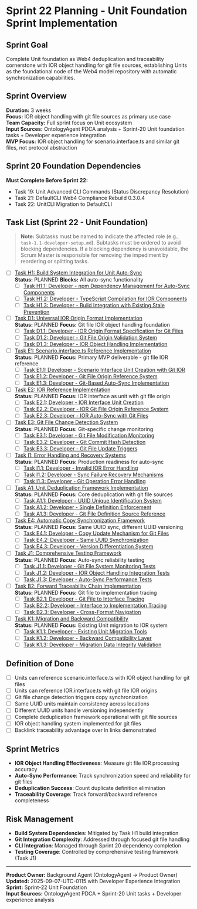 # Sprint 22 Planning - Unit Foundation Sprint Implementation

## Sprint Goal
Complete Unit foundation as Web4 deduplication and traceability cornerstone with IOR object handling for git file sources, establishing Units as the foundational node of the Web4 model repository with automatic synchronization capabilities.

## Sprint Overview
**Duration:** 3 weeks  
**Focus:** IOR object handling with git file sources as primary use case  
**Team Capacity:** Full sprint focus on Unit ecosystem  
**Input Sources:** OntologyAgent PDCA analysis + Sprint-20 Unit foundation tasks + Developer experience integration  
**MVP Focus:** IOR object handling for scenario.interface.ts and similar git files, not protocol abstraction

## Sprint 20 Foundation Dependencies
**Must Complete Before Sprint 22:**
- Task 19: Unit Advanced CLI Commands (Status Discrepancy Resolution)
- Task 21: DefaultCLI Web4 Compliance Rebuild 0.3.0.4  
- Task 22: UnitCLI Migration to DefaultCLI

## Task List (Sprint 22 - Unit Foundation)

> **Note:** Subtasks must be named to indicate the affected role (e.g., `task-1.1-developer-setup.md`). Subtasks must be ordered to avoid blocking dependencies. If a blocking dependency is unavoidable, the Scrum Master is responsible for removing the impediment by reordering or splitting tasks.

- [ ] [Task H1: Build System Integration for Unit Auto-Sync](./task-h1-build-system-integration.md)  
  **Status:** PLANNED **Blocks:** All auto-sync functionality
  - [ ] [Task H1.1: Developer - npm Dependency Management for Auto-Sync Components](./task-h1.1-developer-npm-dependency-management.md)
  - [ ] [Task H1.2: Developer - TypeScript Compilation for IOR Components](./task-h1.2-developer-typescript-compilation-ior.md)
  - [ ] [Task H1.3: Developer - Build Integration with Existing Stale Prevention](./task-h1.3-developer-build-stale-prevention-integration.md)

- [ ] [Task D1: Universal IOR Origin Format Implementation](./task-d1-universal-ior-origin-format.md)  
  **Status:** PLANNED **Focus:** Git file IOR object handling foundation
  - [ ] [Task D1.1: Developer - IOR Origin Format Specification for Git Files](./task-d1.1-developer-ior-origin-format-spec.md)
  - [ ] [Task D1.2: Developer - Git File Origin Validation System](./task-d1.2-developer-origin-validation-system.md)
  - [ ] [Task D1.3: Developer - IOR Object Handling Implementation](./task-d1.3-developer-ior-object-handling.md)

- [ ] [Task E1: Scenario.interface.ts Reference Implementation](./task-e1-scenario-interface-reference.md)  
  **Status:** PLANNED **Focus:** Primary MVP deliverable - git file IOR reference
  - [ ] [Task E1.1: Developer - Scenario Interface Unit Creation with Git IOR](./task-e1.1-developer-scenario-interface-unit.md)
  - [ ] [Task E1.2: Developer - Git File Origin Reference System](./task-e1.2-developer-scenario-origin-reference.md)
  - [ ] [Task E1.3: Developer - Git-Based Auto-Sync Implementation](./task-e1.3-developer-scenario-auto-sync.md)

- [ ] [Task E2: IOR Reference Implementation](./task-e2-ior-reference-implementation.md)  
  **Status:** PLANNED **Focus:** IOR interface as unit with git file origin
  - [ ] [Task E2.1: Developer - IOR Interface Unit Creation](./task-e2.1-developer-ior-interface-unit.md)
  - [ ] [Task E2.2: Developer - IOR Git File Origin Reference System](./task-e2.2-developer-ior-origin-reference.md)
  - [ ] [Task E2.3: Developer - IOR Auto-Sync with Git Files](./task-e2.3-developer-ior-auto-sync.md)

- [ ] [Task E3: Git File Change Detection System](./task-e3-origin-change-detection.md)  
  **Status:** PLANNED **Focus:** Git-specific change monitoring
  - [ ] [Task E3.1: Developer - Git File Modification Monitoring](./task-e3.1-developer-file-modification-monitoring.md)
  - [ ] [Task E3.2: Developer - Git Commit Hash Detection](./task-e3.2-developer-git-commit-detection.md)
  - [ ] [Task E3.3: Developer - Git File Update Triggers](./task-e3.3-developer-origin-update-triggers.md)

- [ ] [Task I1: Error Handling and Recovery Systems](./task-i1-error-handling-recovery.md)  
  **Status:** PLANNED **Focus:** Production readiness for auto-sync
  - [ ] [Task I1.1: Developer - Invalid IOR Error Handling](./task-i1.1-developer-invalid-ior-error-handling.md)
  - [ ] [Task I1.2: Developer - Sync Failure Recovery Mechanisms](./task-i1.2-developer-sync-failure-recovery.md)
  - [ ] [Task I1.3: Developer - Git Operation Error Handling](./task-i1.3-developer-git-operation-error-handling.md)

- [ ] [Task A1: Unit Deduplication Framework Implementation](./task-a1-unit-deduplication-framework.md)  
  **Status:** PLANNED **Focus:** Core deduplication with git file sources
  - [ ] [Task A1.1: Developer - UUID Unique Identification System](./task-a1.1-developer-uuid-unique-identification.md)
  - [ ] [Task A1.2: Developer - Single Definition Enforcement](./task-a1.2-developer-single-definition-enforcement.md)
  - [ ] [Task A1.3: Developer - Git File Definition Source Reference](./task-a1.3-developer-definition-source-reference.md)

- [ ] [Task E4: Automatic Copy Synchronization Framework](./task-e4-copy-synchronization-framework.md)  
  **Status:** PLANNED **Focus:** Same UUID sync, different UUID versioning
  - [ ] [Task E4.1: Developer - Copy Update Mechanism for Git Files](./task-e4.1-developer-copy-update-mechanism.md)
  - [ ] [Task E4.2: Developer - Same UUID Synchronization](./task-e4.2-developer-same-uuid-sync.md)
  - [ ] [Task E4.3: Developer - Version Differentiation System](./task-e4.3-developer-version-differentiation.md)

- [ ] [Task J1: Comprehensive Testing Framework](./task-j1-testing-framework.md)  
  **Status:** PLANNED **Focus:** Auto-sync reliability testing
  - [ ] [Task J1.1: Developer - Git File System Monitoring Tests](./task-j1.1-developer-file-system-monitoring-tests.md)
  - [ ] [Task J1.2: Developer - IOR Object Handling Integration Tests](./task-j1.2-developer-ior-integration-tests.md)
  - [ ] [Task J1.3: Developer - Auto-Sync Performance Tests](./task-j1.3-developer-auto-sync-performance-tests.md)

- [ ] [Task B2: Forward Traceability Chain Implementation](./task-b2-forward-traceability-chain.md)  
  **Status:** PLANNED **Focus:** Git file to implementation tracing
  - [ ] [Task B2.1: Developer - Git File to Interface Tracing](./task-b2.1-developer-m3-interface-tracing.md)
  - [ ] [Task B2.2: Developer - Interface to Implementation Tracing](./task-b2.2-developer-interface-implementation-tracing.md)
  - [ ] [Task B2.3: Developer - Cross-Format Navigation](./task-b2.3-developer-cross-format-navigation.md)

- [ ] [Task K1: Migration and Backward Compatibility](./task-k1-migration-backward-compatibility.md)  
  **Status:** PLANNED **Focus:** Existing Unit migration to IOR system
  - [ ] [Task K1.1: Developer - Existing Unit Migration Tools](./task-k1.1-developer-existing-unit-migration.md)
  - [ ] [Task K1.2: Developer - Backward Compatibility Layer](./task-k1.2-developer-backward-compatibility.md)
  - [ ] [Task K1.3: Developer - Migration Data Integrity Validation](./task-k1.3-developer-migration-integrity.md)

## Definition of Done
- [ ] Units can reference scenario.interface.ts with IOR object handling for git files
- [ ] Units can reference IOR.interface.ts with git file IOR origins  
- [ ] Git file change detection triggers copy synchronization
- [ ] Same UUID units maintain consistency across locations
- [ ] Different UUID units handle versioning independently
- [ ] Complete deduplication framework operational with git file sources
- [ ] IOR object handling system implemented for git files
- [ ] Backlink traceability advantage over ln links demonstrated

## Sprint Metrics
- **IOR Object Handling Effectiveness**: Measure git file IOR processing accuracy
- **Auto-Sync Performance**: Track synchronization speed and reliability for git files
- **Deduplication Success**: Count duplicate definition elimination
- **Traceability Coverage**: Track forward/backward reference completeness

## Risk Management
- **Build System Dependencies**: Mitigated by Task H1 build integration
- **Git Integration Complexity**: Addressed through focused git file handling
- **CLI Integration**: Managed through Sprint 20 dependency completion
- **Testing Coverage**: Controlled by comprehensive testing framework (Task J1)

---

**Product Owner:** Background Agent (OntologyAgent → Product Owner)  
**Updated:** 2025-09-07-UTC-0115 with Developer Experience Integration  
**Sprint:** Sprint-22 Unit Foundation  
**Input Sources:** OntologyAgent PDCA + Sprint-20 Unit tasks + Developer experience analysis
